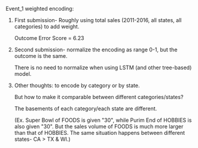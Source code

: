 Event_1 weighted encoding:

1. First submission- Roughly using total sales (2011-2016, all states, all categories) to add weight.
   
   Outcome Error Score = 6.23
   
2. Second submission- normalize the encoding as range 0-1, but the outcome is the same.
   
   There is no need to normalize when using LSTM (and other tree-based) model.
   
3. Other thoughts: to encode by category or by state.
   
   But how to make it comparable between different categories/states?
   
   The basements of each category/each state are different.
   
   (Ex. Super Bowl of FOODS is given "30", while Purim End of HOBBIES is also given "30". But the sales volume of FOODS is much more larger than that of HOBBIES. The same situation happens between different states- CA > TX & WI.)
